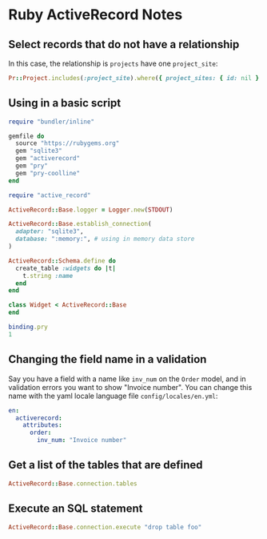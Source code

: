 # Ruby ActiveRecord Notes

## Select records that do not have a relationship

In this case, the relationship is `projects` have one `project_site`:

```ruby
Pr::Project.includes(:project_site).where({ project_sites: { id: nil } }).pluck(:id) 
```

## Using in a basic script

```ruby
require "bundler/inline"

gemfile do
  source "https://rubygems.org"
  gem "sqlite3"
  gem "activerecord"
  gem "pry"
  gem "pry-coolline"
end

require "active_record"

ActiveRecord::Base.logger = Logger.new(STDOUT)

ActiveRecord::Base.establish_connection(
  adapter: "sqlite3",
  database: ":memory:", # using in memory data store
)

ActiveRecord::Schema.define do
  create_table :widgets do |t|
    t.string :name
  end
end

class Widget < ActiveRecord::Base
end

binding.pry
1
```

## Changing the field name in a validation

Say you have a field with a name like `inv_num` on the `Order` model, and in validation errors you want to show "Invoice number".  You can change this name with the yaml locale language file `config/locales/en.yml`:

```yml
en:
  activerecord:
    attributes:
      order:
        inv_num: "Invoice number"
```

## Get a list of the tables that are defined

```ruby
ActiveRecord::Base.connection.tables
```

## Execute an SQL statement

```ruby
ActiveRecord::Base.connection.execute "drop table foo"
```
